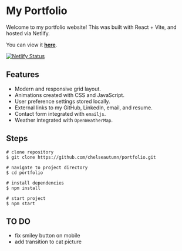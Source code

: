 # My Portfolio

Welcome to my portfolio website! This was built with React + Vite, and hosted via Netlify.

You can view it **[here](https://chlsea.com)**.

[![Netlify Status](https://api.netlify.com/api/v1/badges/6b4c3cd3-16b4-495e-998a-2f02b113a91b/deploy-status)](https://app.netlify.com/sites/starlit-meerkat-c2768d/deploys)

## Features

- Modern and responsive grid layout.
- Animations created with CSS and JavaScript.
- User preference settings stored locally.
- External links to my GitHub, LinkedIn, email, and resume.
- Contact form integrated with `emailjs`.
- Weather integrated with `OpenWeatherMap`.

## Steps

```
# clone repository
$ git clone https://github.com/chelseautumn/portfolio.git
```

```
# navigate to project directory
$ cd portfolio
```

```
# install dependencies
$ npm install
```

```
# start project
$ npm start
```

## TO DO

- fix smiley button on mobile
- add transition to cat picture
